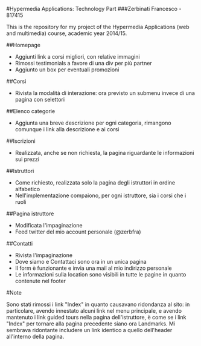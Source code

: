 #Hypermedia Applications: Technology Part
###Zerbinati Francesco - 817415

This is the repository for my project of the Hypermedia Applications (web and multimedia) course, academic year 2014/15.

##Homepage

* Aggiunti link a corsi migliori, con relative immagini
* Rimossi testimonials a favore di una div per più partner
* Aggiunto un box per eventuali promozioni

##Corsi

* Rivista la modalità di interazione: ora previsto un submenu invece di una pagina con selettori

##Elenco categorie

* Aggiunta una breve descrizione per ogni categoria, rimangono comunque i link alla descrizione e ai corsi

##Iscrizioni

* Realizzata, anche se non richiesta, la pagina riguardante le informazioni sui prezzi

##Istruttori

* Come richiesto, realizzata solo la pagina degli istruttori in ordine alfabetico
* Nell'implementazione compaiono, per ogni istruttore, sia i corsi che i ruoli

##Pagina istruttore

* Modificata l'impaginazione
* Feed twitter del mio account personale (@zerbfra)


##Contatti

* Rivista l'impaginazione
* Dove siamo e Contattaci sono ora in un unica pagina
* Il form è funzionante e invia una mail al mio indirizzo personale
* Le informazioni sulla location sono visibili in tutte le pagine in quanto contenute nel footer

#Note

Sono stati rimossi i link "Index" in quanto causavano ridondanza al sito: in particolare, avendo innestato alcuni link nel menu principale, e avendo mantenuto i link guided tours nella pagina dell'istruttore,
è come se i link "Index" per tornare alla pagina precedente siano ora Landmarks. Mi sembrava ridontante includere un link identico a quello dell'header all'interno della pagina.